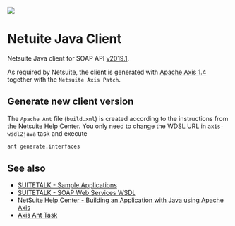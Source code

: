 [![](https://jitpack.io/v/xamatech/netsuite-java-client.svg)](https://jitpack.io/#xamatech/netsuite-java-client)

# Netuite Java Client

Netsuite Java client for SOAP API [v2019.1](https://webservices.netsuite.com/wsdl/v2019_1_0/netsuite.wsdl).

As required by Netsuite, the client is generated with [Apache Axis 1.4](https://axis.apache.org/axis/)
together with the `Netsuite Axis Patch`.

## Generate new client version

The `Apache Ant` file (`build.xml`) is created according to the
instructions from the Netsuite Help Center. You only need to change
the WDSL URL in `axis-wsdl2java` task and execute

```bash
ant generate.interfaces
```


## See also

- [SUITETALK - Sample Applications](https://www.netsuite.com/portal/developers/resources/suitetalk-sample-applications.shtml)
- [SUITETALK - SOAP Web Services WSDL](https://www.netsuite.com/portal/developers/resources/suitetalk-documentation.shtml)
- [NetSuite Help Center - Building an Application with Java using Apache Axis](https://your-account-id.app.netsuite.com/app/help/helpcenter.nl?fid=section_N3420833.html)
- [Axis Ant Task](https://axis.apache.org/axis/java/ant/ant.html)
